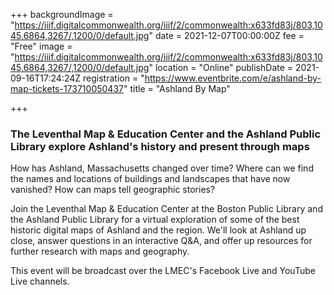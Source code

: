 +++
backgroundImage = "https://iiif.digitalcommonwealth.org/iiif/2/commonwealth:x633fd83j/803,1045,6864,3267/,1200/0/default.jpg"
date = 2021-12-07T00:00:00Z
fee = "Free"
image = "https://iiif.digitalcommonwealth.org/iiif/2/commonwealth:x633fd83j/803,1045,6864,3267/,1200/0/default.jpg"
location = "Online"
publishDate = 2021-09-16T17:24:24Z
registration = "https://www.eventbrite.com/e/ashland-by-map-tickets-173710050437"
title = "Ashland By Map"

+++
### **The Leventhal Map & Education Center and the Ashland Public Library explore Ashland's history and present through maps**

How has Ashland, Massachusetts changed over time? Where can we find the names and locations of buildings and landscapes that have now vanished? How can maps tell geographic stories?

Join the Leventhal Map & Education Center at the Boston Public Library and the Ashland Public Library for a virtual exploration of some of the best historic digital maps of Ashland and the region. We'll look at Ashland up close, answer questions in an interactive Q&A, and offer up resources for further research with maps and geography.

This event will be broadcast over the LMEC's Facebook Live and YouTube Live channels.